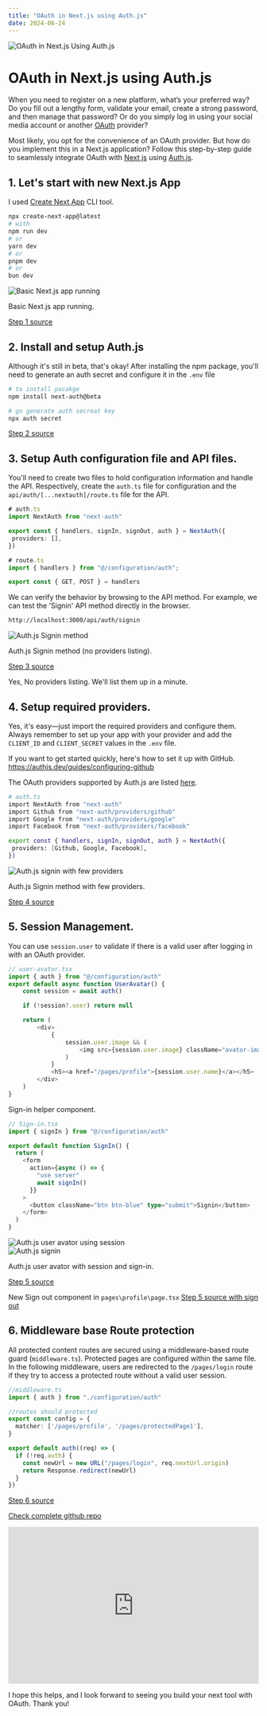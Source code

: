 ```yaml
---
title: "OAuth in Next.js using Auth.js"
date: 2024-06-24
---
```


<!-- Title Tag -->
<title>OAuth in Next.js using Auth.js | Concept Welder</title>

<!-- Meta Description -->
<meta name="description" content="Learn how to seamlessly integrate OAuth with Next.js using Auth.js in this step-by-step guide. Secure your app by enabling social logins through OAuth providers.">

<!-- Viewport Tag -->
<!-- <meta name="viewport" content="width=device-width, initial-scale=1"> -->

<!-- Canonical URL -->
<link rel="canonical" href="https://conceptwelder.com/2024/06/24/next-js-auth-js.html">

<!-- Open Graph Tags (For Social Media) -->
<meta property="og:title" content="OAuth in Next.js using Auth.js">
<meta property="og:description" content="A comprehensive guide to integrating OAuth in Next.js applications using Auth.js for secure authentication.">
<meta property="og:image" content="https://conceptwelder.com/assets/2024-06-24/header.jpg">
<meta property="og:url" content="https://conceptwelder.com/2024/06/24/next-js-auth-js.html">
<meta property="og:type" content="article">

<!-- Twitter Card Tags -->
<meta name="twitter:card" content="summary_large_image">
<meta name="twitter:title" content="OAuth in Next.js using Auth.js">
<meta name="twitter:description" content="Step-by-step guide to integrating OAuth authentication in Next.js using Auth.js.">
<meta name="twitter:image" content="https://conceptwelder.com/assets/2024-06-24/header.jp">

<!-- Robots Meta Tag -->
<meta name="robots" content="index, follow">


<div class="row">
    <div class="col-md-12 header-banner">
        <img src="{{site.baseurl}}/assets/2024-06-24/header.jpg" class="full-width-image" title="OAuth in Next.js Using Auth.js" >
    </div>
</div>
    
# OAuth in Next.js using Auth.js

When you need to register on a new platform, what’s your preferred way? Do you fill out a lengthy form, validate your email, create a strong password, and then manage that password? Or do you simply log in using your social media account or another [OAuth](https://oauth.net/2/) provider? 

Most likely, you opt for the convenience of an OAuth provider. But how do you implement this in a Next.js application? Follow this step-by-step guide to seamlessly integrate OAuth with [Next js](https://nextjs.org/) using [Auth.js](https://authjs.dev/).

## 1. Let's start with new Next.js App
 I used [Create Next App](https://www.npmjs.com/package/create-next-app) CLI tool.

 ```bash
 npx create-next-app@latest
 # with 
npm run dev
# or
yarn dev
# or
pnpm dev
# or
bun dev
```
<div class="row">
    <div class="col-md-12">
        <img src="{{site.baseurl}}/assets/2024-06-24/next-js-basic-app.PNG" class="full-width-image" title="Basic Next.js app running">
        <p>Basic Next.js app running.</p>
        <span>
        <a href="https://github.com/sankalpaa/NextJs-AuthJs/tree/327446e0c0659859467088aa9bb7d7021cf7d8c8">Step 1 source</a>
        </span>
    </div>
</div>

## 2. Install and setup Auth.js
Although it's still in beta, that's okay! After installing the npm package, you'll need to generate an auth secret and configure it in the `.env` file

 ```bash
 # to install pacakge
npm install next-auth@beta

# go generate auth secreat key
npx auth secret
```

<div class="row">
    <div class="col-md-12">
        <span>
        <a href="https://github.com/sankalpaa/NextJs-AuthJs/tree/69abc5c02bcefa17b1bad68f3f8740d0c3326dc4">Step 2 source</a>
        </span>
    </div>
</div>

## 3. Setup Auth configuration file and API files.
You'll need to create two files to hold configuration information and handle the API. Respectively, create the `auth.ts` file for configuration and the `api/auth/[...nextauth]/route.ts` file for the API. 

 ```typescript
 # auth.ts
import NextAuth from "next-auth"
 
export const { handlers, signIn, signOut, auth } = NextAuth({
  providers: [],
})
```
 ``` typescript
 # route.ts
import { handlers } from "@/configuration/auth";

export const { GET, POST } = handlers
```

We can verify the behavior by browsing to the API method. For example, we can test the 'Signin' API method directly in the browser.


 ```bash
http://localhost:3000/api/auth/signin
```

<div class="row">
    <div class="col-md-12">
        <img src="{{site.baseurl}}/assets/2024-06-24/next-js-auth-js-signin-api-without-providers.PNG" class="full-width-image" title="Auth.js Signin method">
        <p>Auth.js Signin method (no providers listing).</p>
        <span>
        <a href="https://github.com/sankalpaa/NextJs-AuthJs/tree/427745f3da8eef46489c35bb44970096f81d5962">Step 3 source</a>
        </span>
    </div>
</div>

Yes, No providers listing. We'll list them up in a minute.

## 4. Setup required providers. 
Yes, it's easy—just import the required providers and configure them. Always remember to set up your app with your provider and add the `CLIENT_ID` and `CLIENT_SECRET` values in the `.env` file.

If you want to get started quickly, here's how to set it up with GitHub.
https://authjs.dev/guides/configuring-github

The OAuth providers supported by Auth.js are listed [here](https://authjs.dev/getting-started/authentication/oauth).

 ```bash
 # auth.ts
import NextAuth from "next-auth"
import Github from "next-auth/providers/github"
import Google from "next-auth/providers/google"
import Facebook from "next-auth/providers/facebook"
 
export const { handlers, signIn, signOut, auth } = NextAuth({
  providers: [Github, Google, Facebook],
})
```

<div class="row">
    <div class="col-md-12">
        <img src="{{site.baseurl}}/assets/2024-06-24/next-js-auth-js-signin-api-with-providers.PNG" class="full-width-image" title="Auth.js signin with few providers">
        <p>Auth.js Signin method with few providers.</p>
        <span>
        <a href="https://github.com/sankalpaa/NextJs-AuthJs/tree/cc6575dc96d5ac1abe81fd0c7119255a02ee7e93">Step 4 source</a>
        </span>
    </div>
</div>

## 5. Session Management. 

You can use `session.user` to validate if there is a valid user after logging in with an OAuth provider.

```typescript
// user-avator.tsx
import { auth } from "@/configuration/auth"
export default async function UserAvatar() {
    const session = await auth()

    if (!session?.user) return null

    return (
        <div>
            {
                session.user.image && (
                    <img src={session.user.image} className="avator-image" alt="User Avatar" />
                )
            }
            <h5><a href="/pages/profile">{session.user.name}</a></h5>
        </div>
    )
}
```
Sign-in helper component.
```typescript
// Sign-in.tsx 
import { signIn } from "@/configuration/auth"

export default function SignIn() {
  return (
    <form
      action={async () => {
        "use server"
        await signIn()
      }}
    >
      <button className="btn btn-blue" type="submit">Signin</button>
    </form>
  )
} 
```

<div class="row">
    <div class="col-md-12">
        <div class="row">
            <div class="col-md-6">
                <img src="{{site.baseurl}}/assets/2024-06-24/next-js-auth-js-user-avator.PNG" class="full-width-image" title="Auth.js user avator using session">
            </div>
            <div class="col-md-6">
                <img src="{{site.baseurl}}/assets/2024-06-24/next-js-auth-js-sign-in-component.PNG" class="full-width-image" title="Auth.js signin">
            </div>
        </div>
        <p>Auth.js user avator with session and sign-in.</p>
        <span>
        <a href="https://github.com/sankalpaa/NextJs-AuthJs/commit/c0becf46541cc8b707baaa14a687e753a3631579">Step 5 source</a>
        </span>
    </div>
</div>

New Sign out component in `pages\profile\page.tsx`
<a href="https://github.com/sankalpaa/NextJs-AuthJs/commit/ccb0a0a104506e42e0d6d3c1beb31c92285dd0c2">Step 5 source with sign out</a>

## 6. Middleware base Route protection
All protected content routes are secured using a middleware-based route guard (`middleware.ts`). Protected pages are configured within the same file. In the following middleware, users are redirected to the `/pages/login` route if they try to access a protected route without a valid user session.


```typescript
//middleware.ts
import { auth } from "./configuration/auth"

//routes should protected
export const config = {
  matcher: ['/pages/profile', '/pages/protectedPage1'],
}

export default auth((req) => {
  if (!req.auth) {
    const newUrl = new URL("/pages/login", req.nextUrl.origin)
    return Response.redirect(newUrl)
  }
})
```

<a href="https://github.com/sankalpaa/NextJs-AuthJs/commit/ccb0a0a104506e42e0d6d3c1beb31c92285dd0c2">Step 6 source</a>

[Check complete github repo](https://github.com/sankalpaa/NextJs-AuthJs)

<div class="row">
    <div class="col-sm-12">
        <div class="col-md-12 center">
        <iframe width="560" height="315" src="https://www.youtube.com/embed/wnsl_4oZCzs?si=gMlW13dIliP9G1Ta" title="YouTube video player" frameborder="0" allow="accelerometer; autoplay; clipboard-write; encrypted-media; gyroscope; picture-in-picture; web-share" referrerpolicy="strict-origin-when-cross-origin" allowfullscreen style="max-width: 100%;"></iframe>
        </div>
    </div>
</div>

I hope this helps, and I look forward to seeing you build your next tool with OAuth. Thank you!
